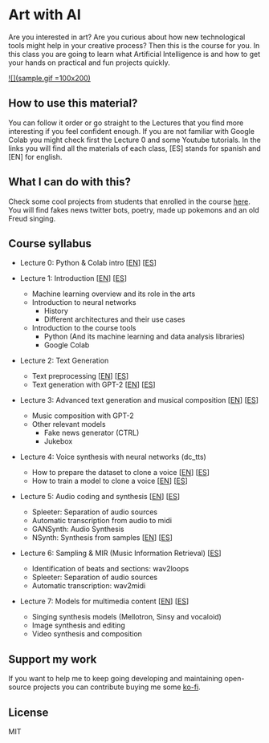 # Art with AI

Are you interested in art? Are you curious about how new technological tools might help in your creative process? Then this is the course for you. In this class you are going to learn what Artificial Intelligence is and how to get your hands on practical and fun projects quickly.

[![](sample.gif =100x200)](https://www.instagram.com/tv/CFDZPE2Aaaw/?utm_source=ig_web_copy_link)

## How to use this material?

You can follow it order or go straight to the Lectures that you find more interesting if you feel confident enough. If you are not familiar with Google Colab you might check first the Lecture 0 and some Youtube tutorials. In the links you will find all the materials of each class, [ES] stands for spanish and [EN] for english.

## What I can do with this?

Check some cool projects from students that enrolled in the course [here](https://www.instagram.com/p/CER6jTZAY2A/). You will find fakes news twitter bots, poetry, made up pokemons and an old Freud singing.

## Course syllabus

- Lecture 0: Python & Colab intro [[EN](https://colab.research.google.com/drive/1zISwRDEe2a0mofnn8t0NGR6j3smggX7a)] [[ES](https://colab.research.google.com/drive/1yQ0Gd_MYuCTqjquUy9KClE3nWIPX64wj)]

- Lecture 1: Introduction [[EN](https://colab.research.google.com/drive/13rx2pEVLplprssh-Gojqa2bzLTz0vYr8)] [[ES](https://colab.research.google.com/drive/17ZJBvjrMNvmbEYAE9jVEK4-Io7kYLZne)]
  - Machine learning overview and its role in the arts
  - Introduction to neural networks
    - History
    - Different architectures and their use cases
  - Introduction to the course tools
    - Python (And its machine learning and data analysis libraries)
    - Google Colab

- Lecture 2: Text Generation
  - Text preprocessing [[EN](https://colab.research.google.com/drive/1ijVzpl8BdX6yT3gpJWKGaCRWUrRzgUF8)] [[ES](https://colab.research.google.com/drive/1H8p4b0LaEJYxxooKF3Z25zB-rMzCMFAQ)]
  - Text generation with GPT-2 [[EN](https://colab.research.google.com/drive/1oo2hi_5kxvAD2XbfRS01tLJ2exMEQqsQ)] [[ES](https://colab.research.google.com/drive/1ASLz5NxZuaS5B_LYXIYiOB_k5TTFJWZW)]

- Lecture 3: Advanced text generation and musical composition [[EN](https://colab.research.google.com/drive/1ZZgrWk_-veEC_3Q-RBS1_W0NKEe5w0bX)] [[ES](https://colab.research.google.com/drive/1ldeiRmPNU7DSIUNosgrgDdXdZnjd728r)]
  - Music composition with GPT-2
  - Other relevant models
    - Fake news generator (CTRL)
    - Jukebox

- Lecture 4: Voice synthesis with neural networks (dc_tts)
  - How to prepare the dataset to clone a voice [[EN](https://colab.research.google.com/drive/1-E5rnTD0DZipQPtLSE-YUjCXcDe2alWB)] [[ES](https://colab.research.google.com/drive/1wwtp4vve3uFwYi2qnBKoDss34G9O0plX)]
  - How to train a model to clone a voice [[EN](https://colab.research.google.com/drive/1671dx8l7yJ8-S4jRp5MjsbI7DMxUVKUn)] [[ES](https://colab.research.google.com/drive/12qdw-PhjHatluuZQYEdfTFvOLCN9cqN-)]

- Lecture 5: Audio coding and synthesis [[EN](https://colab.research.google.com/drive/1yb535Q95gmw_S_6iyFaor9SEPz2T-VZb)] [[ES](https://colab.research.google.com/drive/1PAW-EoITSNKu3nYAKGq8jA1V3eJTPdsf)]
  - Spleeter: Separation of audio sources 
  - Automatic transcription from audio to midi
  - GANSynth: Audio Synthesis
  - NSynth: Synthesis from samples [[EN](https://colab.research.google.com/drive/1BU3dv5RLF5-waZ00L1YB9lDau_92nJwn)] [[ES](https://colab.research.google.com/drive/15lgViGAkC5SDvyjAIH0BjSMYRYWn6pKl)]

- Lecture 6: Sampling & MIR (Music Information Retrieval) [[ES](https://colab.research.google.com/drive/1jKQYUYHmY4yn2iPx2TcBD64GZjSapSq-)]
   - Identification of beats and sections: wav2loops
   - Spleeter: Separation of audio sources
   - Automatic transcription: wav2midi

- Lecture 7: Models for multimedia content [[EN](https://colab.research.google.com/drive/1UjxazU1B8FBS-Zkj9uusuKwuHHy9WesS)] [[ES](https://colab.research.google.com/drive/1buYMiMnUE4TGqr4jHB93uVmSHXncEgIs)]
  - Singing synthesis models (Mellotron, Sinsy and vocaloid)
  - Image synthesis and editing
  - Video synthesis and composition

## Support my work

If you want to help me to keep going developing and maintaining open-source projects you can contribute buying me some [ko-fi](https://ko-fi.com/mathigatti).

## License
MIT
